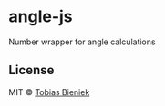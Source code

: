 # angle-js 

Number wrapper for angle calculations


## License

MIT © [Tobias Bieniek](https://github.com/turbo87)
